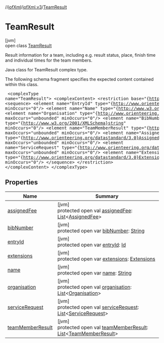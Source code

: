 //[iofXml](../../../index.md)/[iofXml.v3](../index.md)/[TeamResult](index.md)

# TeamResult

[jvm]\
open class [TeamResult](index.md)

Result information for a team, including e.g. result status, place, finish time and individual times for the team members. <p>Java class for TeamResult complex type. <p>The following schema fragment specifies the expected content contained within this class. <pre> &lt;complexType name="TeamResult"&gt; &lt;complexContent&gt; &lt;restriction base="{http://www.w3.org/2001/XMLSchema}anyType"&gt; &lt;sequence&gt; &lt;element name="EntryId" type="{http://www.orienteering.org/datastandard/3.0}Id" minOccurs="0"/&gt; &lt;element name="Name" type="{http://www.w3.org/2001/XMLSchema}string"/&gt; &lt;element name="Organisation" type="{http://www.orienteering.org/datastandard/3.0}Organisation" maxOccurs="unbounded" minOccurs="0"/&gt; &lt;element name="BibNumber" type="{http://www.w3.org/2001/XMLSchema}string" minOccurs="0"/&gt; &lt;element name="TeamMemberResult" type="{http://www.orienteering.org/datastandard/3.0}TeamMemberResult" maxOccurs="unbounded" minOccurs="0"/&gt; &lt;element name="AssignedFee" type="{http://www.orienteering.org/datastandard/3.0}AssignedFee" maxOccurs="unbounded" minOccurs="0"/&gt; &lt;element name="ServiceRequest" type="{http://www.orienteering.org/datastandard/3.0}ServiceRequest" maxOccurs="unbounded" minOccurs="0"/&gt; &lt;element name="Extensions" type="{http://www.orienteering.org/datastandard/3.0}Extensions" minOccurs="0"/&gt; &lt;/sequence&gt; &lt;/restriction&gt; &lt;/complexContent&gt; &lt;/complexType&gt; </pre>

## Properties

| Name | Summary |
|---|---|
| [assignedFee](assigned-fee.md) | [jvm]<br>protected open val [assignedFee](assigned-fee.md): [List](https://docs.oracle.com/javase/8/docs/api/java/util/List.html)<[AssignedFee](../-assigned-fee/index.md)> |
| [bibNumber](bib-number.md) | [jvm]<br>protected open var [bibNumber](bib-number.md): [String](https://docs.oracle.com/javase/8/docs/api/java/lang/String.html) |
| [entryId](entry-id.md) | [jvm]<br>protected open var [entryId](entry-id.md): [Id](../-id/index.md) |
| [extensions](extensions.md) | [jvm]<br>protected open var [extensions](extensions.md): [Extensions](../-extensions/index.md) |
| [name](name.md) | [jvm]<br>protected open var [name](name.md): [String](https://docs.oracle.com/javase/8/docs/api/java/lang/String.html) |
| [organisation](organisation.md) | [jvm]<br>protected open val [organisation](organisation.md): [List](https://docs.oracle.com/javase/8/docs/api/java/util/List.html)<[Organisation](../-organisation/index.md)> |
| [serviceRequest](service-request.md) | [jvm]<br>protected open val [serviceRequest](service-request.md): [List](https://docs.oracle.com/javase/8/docs/api/java/util/List.html)<[ServiceRequest](../-service-request/index.md)> |
| [teamMemberResult](team-member-result.md) | [jvm]<br>protected open val [teamMemberResult](team-member-result.md): [List](https://docs.oracle.com/javase/8/docs/api/java/util/List.html)<[TeamMemberResult](../-team-member-result/index.md)> |
